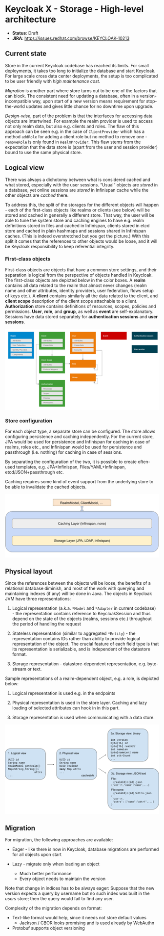 # Keycloak X - Storage - High-level architecture

* **Status**: Draft
* **JIRA**: https://issues.redhat.com/browse/KEYCLOAK-10213

## Current state

Store in the current Keycloak codebase has reached its limits. For small
deployments, it takes too long to initialize the database and start
Keycloak. For large scale cross data center deployments, the setup is too
complicated to be user friendly with *high maintenance cost*.

*Migration* is another part where store turns out to be one of the
factors that can block. The consistent need for updating a database,
often in a version-incompatible way, upon start of a new version means
requirement for stop-the-world updates and gives little chance for no
downtime upon upgrade.

*Design-wise*, part of the problem is that the interfaces for accessing
data objects are intertwined. For example the realm provider is used to
access not only realm data, but also e.g. clients and roles. The flaw of
this approach can be seen e.g. in the case of `ClientProvider` which has
a method `addRole` for adding a client role but no method to remove one -
`removeRole` is only found in `RealmProvider`. This flaw stems from the
expectation that the data store is (apart from the user and session
provider) bound to use the same physical store.

## Logical view

There was always a dichotomy between what is considered cached and what
stored, especially with the user sessions. “Usual” objects are *stored*
in a database, yet online sessions are *stored* in Infinispan cache while
the other objects are *cached* there.

To address this, the split of the storages for the different objects will
happen - each of the first-class objects like realms or clients (see
below) will be stored and cached in generally a different store. That
way, the user will be able to tune the system store and caching engines
to have e.g. realm definitions stored in files and cached in Infinispan,
clients stored in etcd store and cached in plain hashmaps and sessions
shared in Infinispan caches. (This is indeed overstretched but you get
the picture.) With this split it comes that the references to other
objects would be loose, and it will be Keycloak responsibility to keep
referential integrity.

### First-class objects

First-class objects are objects that have a common store settings, and
their separation is logical  from the perspective of objects handled in
Keycloak. The first-class objects are depicted below in the color boxes.
A **realm** contains all data related to the realm that almost never
changes (realm name and other attributes, identity providers, user
federation, flows setup of keys etc.). A **client** contains similarly
all the data related to the client, and **client scope** description of
the client scope attachable to a client. **Authorization** store contains
definitions of resources, scopes, policies and permissions. **User**,
**role**, and **group**, as well as **event** are self-explanatory.
Sessions have data stored separately for **authentication sessions** and
**user sessions**.

![First-class objects](img/storage-first-class-objects.png)

### Store configuration

For each object type, a separate store can be configured. The store
allows configuring persistence and caching independently. For the current
store, JPA would be used for persistence and Infinispan for caching in
case of realms, roles etc., and Infinispan would be used for persistence
and passthrough (i.e. nothing) for caching in case of sessions.

By separating the configuration of the two, it is possible to create
often-used templates, e.g. JPA+Infinispan, Files/YAML+Infinispan,
etcd/JSON+passthrough etc.

Caching requires some kind of event support from the underlying store to
be able to invalidate the cached objects.

![Layers in store.x](img/storage-caching-layers.svg)

## Physical layout

Since the references between the objects will be loose, the benefits of a
relational database diminish, and most of the work with querying and
maintaining indexes (if any) will be done in Java. The objects in
Keycloak JVM have three representations:

1. Logical representation (a.k.a. `*Model` and `*Adapter` in current
   codebase) - the representation contains reference to KeycloakSession and
   thus depend on the state of the objects (realms, sessions etc.)
   throughout the period of handling the request

2. Stateless representation (similar to aggregated `*Entity`) - the
   representation contains IDs rather than ability to provide logical
   representation of the object. The crucial feature of each field type is
   that its representation is serializable, and is independent of the
   datastore format.

3. Storage representation - datastore-dependent representation, e.g.
   byte-stream or text.

Sample representations of a realm-dependent object, e.g. a role, is depicted below:

1. Logical representation is used e.g. in the endpoints

2. Physical representation is used in the store layer. Caching and lazy
   loading of selected attributes can hook in in this part.

3. Storage representation is used when communicating with a data store.

![Translation from logical to physical layout](img/storage-translation-log-to-phys.svg)

## Migration

For migration, the following approaches are available:

* Eager - like there is now in Keycloak, database migrations are performed for all objects upon start

* Lazy - migrate only when loading an object
   * Much better performance
   * Every object needs to maintain the version

Note that change in indices has to be always eager: Suppose that the new
version expects a query by username but no such index was built in the
*users* store; then the query would fail to find any user.

Complexity of the migration depends on format:
* Text-like format would help, since it needs not store default values
   * Jackson / CBOR looks promising and is used already by WebAuthn
* Protobuf supports object versioning
